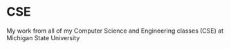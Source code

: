 # CSE
 My work from all of my Computer Science and Engineering classes (CSE) at Michigan State University
